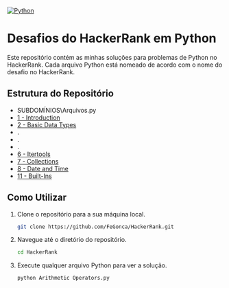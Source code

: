 [![Python](https://img.shields.io/badge/Python-3.9-blue.svg)](https://www.python.org/downloads/release)

# Desafios do HackerRank em Python

Este repositório contém as minhas soluções para problemas de Python no HackerRank. Cada arquivo Python está nomeado de acordo com o nome do desafio no HackerRank.

## Estrutura do Repositório

- SUBDOMÍNIOS\Arquivos.py
- [1 - Introduction](1%20-%20Introduction/)
- [2 - Basic Data Types](2%20-%20Basic%20Data%20Types/)
- .
- .
- .
- [6 - Itertools](6%20-%20Itertools)
- [7 - Collections](7%20-%20Collections)
- [8 - Date and Time](8%20-%20Date%20and%20Time)
- [11 - Built-Ins](11%20-%20Built-Ins)



## Como Utilizar

1. Clone o repositório para a sua máquina local.
    ```bash
    git clone https://github.com/FeGonca/HackerRank.git
    ```

2. Navegue até o diretório do repositório.
    ```bash
    cd HackerRank
    ```

3. Execute qualquer arquivo Python para ver a solução.
    ```bash
    python Arithmetic Operators.py
    ```